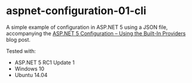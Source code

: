 # aspnet-configuration-01-cli

A simple example of configuration in ASP.NET 5 using a JSON file, accompanying the [ASP.NET 5 Configuration – Using the Built-In Providers](https://jeffogata.wordpress.com/2015/12/26/asp-net-5-configuration-using-the-built-in-providers/) blog post.

Tested with:

* ASP.NET 5 RC1 Update 1
* Windows 10
* Ubuntu 14.04
